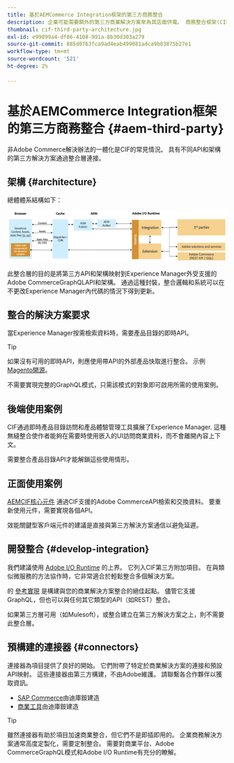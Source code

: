 ```yaml
---
title: 基於AEMCommerce Integration框架的第三方商務整合
description: 企業可能需要額外的第三方商業解決方案來為其店面供電。 商務整合框架(CIF)可用於這種整合方案中，以使用I/O運行時將第三方商務解決方案連接到Adobe Experience Manager。
thumbnail: cif-third-party-architecture.jpg
exl-id: e99899a4-df86-4108-991a-8b30d303a279
source-git-commit: 885d0763fca9ad4eab499081adca9b83875b27e1
workflow-type: tm+mt
source-wordcount: '521'
ht-degree: 2%

---
```


# 基於AEMCommerce Integration框架的第三方商務整合 {#aem-third-party}

非Adobe Commerce解決辦法的一體化是CIF的常見情況。 具有不同API和架構的第三方解決方案通過整合層連接。

## 架構 {#architecture}

總體體系結構如下：

![非AEMMagento/第三方體系結構概述](../assets//AEM_nonMagento_Architecture.png)

此整合層的目的是將第三方API和架構映射到Experience Manager外受支援的Adobe CommerceGraphQLAPI和架構。 通過這種封裝，整合邏輯和系統可以在不更改Experience Manager內代碼的情況下得到更新。

## 整合的解決方案要求

當Experience Manager按需檢索資料時，需要產品目錄的即時API。

>[!TIP]
>
>如果沒有可用的即時API，則應使用帶API的外部產品快取進行整合。 示例 [Magento開源](https://business.adobe.com/products/magento/open-source.html)。

不需要實現完整的GraphQL模式，只需該模式的對象即可啟用所需的使用案例。

## 後端使用案例

CIF通過即時產品目錄訪問和產品體驗管理工具擴展了Experience Manager. 這種無縫整合使作者能夠在需要時使用嵌入的UI訪問商業資料，而不會離開內容上下文。

需要整合產品目錄API才能解鎖這些使用情形。

## 正面使用案例

[AEMCIF核心元件](https://github.com/adobe/aem-core-cif-components) 通過CIF支援的Adobe CommerceAPI檢索和交換資料。 要重新使用元件，需要實現各個API。

效能關鍵型客戶端元件的建議是直接與第三方解決方案通信以避免延遲。

## 開發整合 {#develop-integration}

我們建議使用 [Adobe I/O Runtime](https://www.adobe.io/apis/experienceplatform/runtime.html) 的上界。 它列入CIF第三方附加項目。 在與類似微服務的方法協作時，它非常適合於輕鬆整合多個解決方案。

的 [參考實現](https://github.com/adobe/commerce-cif-graphql-integration-reference) 是構建與您的商業解決方案整合的絕佳起點。 儘管它支援GraphQL，但也可以與任何其它類型的API（如REST）整合。

如果第三方層可用（如Mulesoft），或整合建立在第三方解決方案之上，則不需要此整合層。

## 預構建的連接器 {#connectors}

連接器為項目提供了良好的開始。 它們附帶了特定於商業解決方案的連接和預設API映射。 這些連接器由第三方構建，不由Adobe維護。 請聯繫各合作夥伴以獲取資訊。

* [SAP Commerce](https://github.com/diconium/commerce-cif-graphql-integration-hybris)由迪庫銨建造
* [商業工具](https://github.com/diconium/commerce-cif-graphql-integration-commercetool)由迪庫銨建造

>[!TIP]
>
>雖然連接器有助於項目加速商業整合，但它們不是即插即用的。 企業商務解決方案通常高度定製化，需要定制整合。 需要對商業平台、Adobe CommerceGraphQL模式和Adobe I/O Runtime有充分的瞭解。
